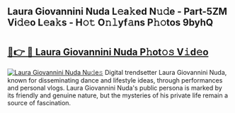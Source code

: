 ## Laura Giovannini Nuda L𝚎a𝚔ed N𝚞𝚍e - Part-5ZM Vi𝚍𝚎o L𝚎a𝚔s - H𝚘𝚝 O𝚗𝚕yf𝚊ns P𝚑𝚘tos 9byhQ

# <h2><a href="http://kf2t4s3.oniu.top/?m=Laura+Giovannini+Nuda">🔗👉 🔴 Laura Giovannini Nuda P𝚑ot𝚘𝚜 V𝚒d𝚎o</a></h2>

[![Laura Giovannini Nuda Nu𝚍e𝚜](https://i.imgur.com/0qMVB7G.gif)](http://kf2t4s3.oniu.top/?m=Laura+Giovannini+Nuda)
Digital trendsetter Laura Giovannini Nuda, known for disseminating dance and lifestyle ideas, through performances and personal vlogs. Laura Giovannini Nuda's public persona is marked by its friendly and genuine nature, but the mysteries of his private life remain a source of fascination.  
